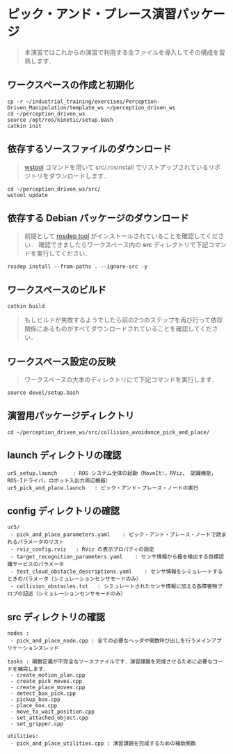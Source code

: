 <!--
# Inspect the "pick_and_place_exercise" Package
>In this exercise, we will get familiar with all the files that you'll be interacting with throughout these exercises.
-->

# ピック・アンド・プレース演習パッケージ

> 本演習ではこれからの演習で利用する全ファイルを導入してその構成を習熟します．

<!-- ## Acquire and initialize the Workspace -->
## ワークスペースの作成と初期化
```
cp -r ~/industrial_training/exercises/Perception-Driven_Manipulation/template_ws ~/perception_driven_ws
cd ~/perception_driven_ws
source /opt/ros/kinetic/setup.bash
catkin init
```

<!--
## Download source dependencies
>Use the [wstool](http://wiki.ros.org/wstool) command to download the repositories listed in the **src/.rosinstall** file
-->

## 依存するソースファイルのダウンロード
> [wstool](http://wiki.ros.org/wstool) コマンドを用いて src/.rosinstall でリストアップされているリポジトリをダウンロードします．
```
cd ~/perception_driven_ws/src/
wstool update
```

<!--
## Download debian dependencies
>Make sure you have installed and configured the [rosdep tool](http://wiki.ros.org/rosdep).
>Then, run the following command from the **src** directory of your workspace.
-->

## 依存する Debian パッケージのダウンロード
> 前提として [rosdep tool](http://wiki.ros.org/rosdep) がインストールされていることを確認してください．
> 確認できましたらワークスペース内の **src** ディレクトリで下記コマンドを実行してください．
```
rosdep install --from-paths . --ignore-src -y
```

<!--
## Build your workspace
```
catkin build
```
>If the build fails then revisit the previous two steps to make sure all the dependencies were downloaded.
-->

## ワークスペースのビルド
```
catkin build
```
> もしビルドが失敗するようでしたら前の2つのステップを再び行って依存関係にあるものがすべてダウンロードされていることを確認してください．

<!--
## Source the workspace
> Run the following command from your workspace parent directory
-->

## ワークスペース設定の反映
> ワークスペースの大本のディレクトリにて下記コマンドを実行します．
```
source devel/setup.bash
```

<!-- ## Locate and navigate into the package -->
## 演習用パッケージディレクトリ
```
cd ~/perception_driven_ws/src/collision_avoidance_pick_and_place/
```

<!--
## Look into each file in the launch directory
```
ur5_setup.launch     : Brings up the entire ROS system (MoveIt!, rviz, perception, ROS-I drivers, robot I/O peripherals)
ur5_pick_and_place.launch   : Runs your pick and place node.
```
-->

## launch ディレクトリの確認
```
ur5_setup.launch     : ROS システム全体の起動（MoveIt!，RViz， 認識機能，ROS-Iドライバ，ロボット入出力周辺機器）
ur5_pick_and_place.launch   : ピック・アンド・プレース・ノードの実行
```

<!--
## Look into the config directory

```
ur5/
 - pick_and_place_parameters.yaml    : List of parameters read by the pick and place node.
 - rviz_config.rviz   : Rviz configuration file for display properties.
 - target_recognition_parameters.yaml    : Parameters used by the target recognition service for detecting the box from the sensor data.
 - test_cloud_obstacle_descriptions.yaml    : Parameters used to generate simulated sensor data (simulated sensor mode only)
 - collision_obstacles.txt   : Description of each obstacle blob added to the simulated sensor data (simulated sensor mode only)
```
-->

## config ディレクトリの確認

```
ur5/
 - pick_and_place_parameters.yaml    : ピック・アンド・プレース・ノードで読まれるパラメータのリスト
 - rviz_config.rviz   : RViz の表示プロパティの設定
 - target_recognition_parameters.yaml    : センサ情報から箱を検出する目標認識サービスのパラメータ
 - test_cloud_obstacle_descriptions.yaml    : センサ情報をシミュレートするときのパラメータ（シミュレーションセンサモードのみ）
 - collision_obstacles.txt   : シミュレートされたセンサ情報に加える各障害物ブロブの記述（シミュレーションセンサモードのみ）
```

<!--
## Look into the src directory

```
nodes:
 - pick_and_place_node.cpp : Main application thread. Contains all necessary headers and function calls.

tasks: Source files with incomplete function definitions.  You will fill with code where needed in order to complete the exercise.
 - create_motion_plan.cpp
 - create_pick_moves.cpp
 - create_place_moves.cpp
 - detect_box_pick.cpp
 - pickup_box.cpp
 - place_box.cpp
 - move_to_wait_position.cpp
 - set_attached_object.cpp
 - set_gripper.cpp

utilities:  
 - pick_and_place_utilities.cpp : Contains support functions that will help you complete the exercise.
```
-->

## src ディレクトリの確認

```
nodes :
 - pick_and_place_node.cpp : 全ての必要なヘッダや関数呼び出しを行うメインアプリケーションスレッド

tasks : 関数定義が不完全なソースファイルです．演習課題を完成させるために必要なコードを補完します．
 - create_motion_plan.cpp
 - create_pick_moves.cpp
 - create_place_moves.cpp
 - detect_box_pick.cpp
 - pickup_box.cpp
 - place_box.cpp
 - move_to_wait_position.cpp
 - set_attached_object.cpp
 - set_gripper.cpp

utilities:  
 - pick_and_place_utilities.cpp : 演習課題を完成するための補助関数
```
